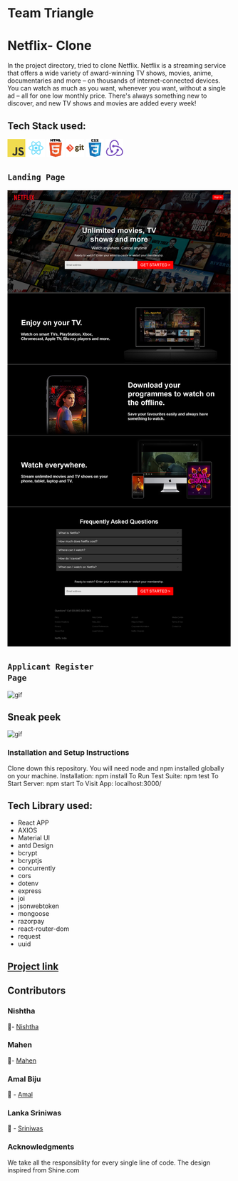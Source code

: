 # Team Triangle

# Netflix- Clone
  
<div>
In the project directory, tried to clone Netflix.  
Netflix is a streaming service that offers a wide variety of award-winning TV shows, movies, anime, documentaries and more – on thousands of internet-connected devices.
You can watch as much as you want, whenever you want, without a single ad – all for one low monthly price. There's always something new to discover, and new TV shows and movies are added every week!
 </div>

## Tech Stack used:

<code><img height="40" src="https://raw.githubusercontent.com/github/explore/80688e429a7d4ef2fca1e82350fe8e3517d3494d/topics/javascript/javascript.png"></code>
<code><img height="40" src="https://raw.githubusercontent.com/github/explore/80688e429a7d4ef2fca1e82350fe8e3517d3494d/topics/react/react.png"></code>
<code><img height="40" src="https://raw.githubusercontent.com/github/explore/80688e429a7d4ef2fca1e82350fe8e3517d3494d/topics/html/html.png"></code>
<code><img height="40" src="https://raw.githubusercontent.com/github/explore/80688e429a7d4ef2fca1e82350fe8e3517d3494d/topics/git/git.png"></code>
<code><img height="40" src="https://raw.githubusercontent.com/github/explore/80688e429a7d4ef2fca1e82350fe8e3517d3494d/topics/css/css.png"></code>
<code><img height="40" src="https://raw.githubusercontent.com/github/explore/80688e429a7d4ef2fca1e82350fe8e3517d3494d/topics/redux/redux.png"></code>




## <code>Landing Page</code>
![gif](./screenshots/landingPage.png)

## <code>Applicant Register Page</code>
![gif](./screenshots/browsePage.png)

## Sneak peek
![gif](./screenshots/recruiter.gif)

### Installation and Setup Instructions

Clone down this repository. You will need node and npm installed globally on your machine. Installation: npm install To Run Test Suite: npm test To Start Server: npm start To Visit App: localhost:3000/

## Tech Library used:
  <ul>
  <li>React APP</li>
  <li>AXIOS</li>
  <li>Material UI</li>
  <li>antd Design</li>
<li>bcrypt</li>
<li>bcryptjs</li>
<li>concurrently</li>
<li>cors</li>
<li>dotenv</li>
<li>express</li>
<li>joi</li>
<li>jsonwebtoken</li>
<li>mongoose</li>
<li>razorpay</li>
<li>react-router-dom</li>
<li>request</li>
<li>uuid</li>
  </ul>

## <a href="https://pentagon-shine.vercel.app/">Project link</a>

## Contributors
<h3>Nishtha</h3>👨‍- <a href="https://github.com/nishthaarya" >Nishtha</a>
<h3>Mahen</h3>👨‍- <a href="https://github.com/MahenParameshwar" >Mahen</a>
<h3>Amal Biju</h3>👨‍ -  <a href="https://github.com/amal-biju">Amal</a> 
<h3>Lanka Sriniwas</h3> 👨‍ - <a href="https://github.com/lsriniwas">Sriniwas</a>

### Acknowledgments
<div>
  We take all the responsiblity for every single line of code. The design inspired from Shine.com
</div>
